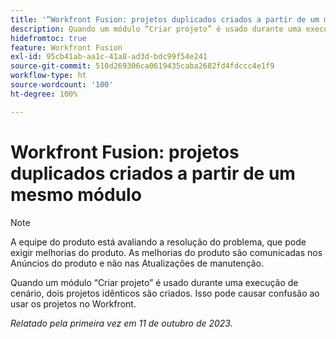 ```yaml
---
title: '“Workfront Fusion: projetos duplicados criados a partir de um mesmo módulo”'
description: Quando um módulo “Criar projeto” é usado durante uma execução de cenário, dois projetos idênticos são criados. Isso pode causar confusão ao usar os projetos no Workfront.
hidefromtoc: true
feature: Workfront Fusion
exl-id: 95cb41ab-aa1c-41a8-ad3d-bdc99f54e241
source-git-commit: 510d269306ca0619435caba2682fd4fdccc4e1f9
workflow-type: ht
source-wordcount: '100'
ht-degree: 100%

---
```


# Workfront Fusion: projetos duplicados criados a partir de um mesmo módulo

<!--Fusion, WF TOCs-->

>[!NOTE]
>
>A equipe do produto está avaliando a resolução do problema, que pode exigir melhorias do produto. As melhorias do produto são comunicadas nos Anúncios do produto e não nas Atualizações de manutenção.

Quando um módulo “Criar projeto” é usado durante uma execução de cenário, dois projetos idênticos são criados. Isso pode causar confusão ao usar os projetos no Workfront.

_Relatado pela primeira vez em 11 de outubro de 2023._
